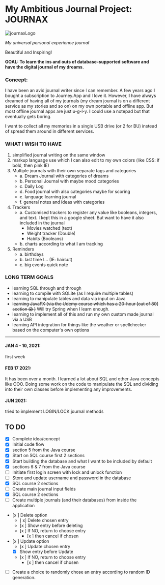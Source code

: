 # My Ambitious Journal Project: JOURNAX
![journaxLogo](https://github.com/immarisabel/Personal-Journal/blob/main/logotext.png)

*My universal personal experience journal*

Beautiful and Inspiring!

__GOAL: To learn the ins and outs of database-supported software and have the digital journal of my dreams.__

### Concept:
I have been an avid journal writer since I can remember. A few years ago I bought a subscription to Journey.App and I love it. However, I have always dreamed of having all of my journals (my dream journal is on a different service as my stories and so on) on my own portable and offline app. But most offline journal apps are just u-g-l-y. I could use a notepad but that eventually gets boring.

I want to collect all my memories in a single USB drive (or 2 for BU) instead of spread them around in different services.

### WHAT I WISH TO HAVE

1. simplified journal writing on the same window
2. markup language use which I can also edit to my own colors (like CSS: if bold, then pink IE)
3. Multiple journals with their own separate tags and categories 
	- a. Dream Journal with categories of dreams
	- b. Personal Journal with maybe mood categories
	- c. Daily Log
	- d. Food journal with also categories maybe for scoring
	- e. language learning journal
	- f. general notes and ideas with categories
4. Trackers
	- a. Customised trackers to register any value like booleans, integers, and text. I kept this in a google sheet. But want to have it also included in the journal
		- Movies watched (text)
		- Weight tracker (Double)
		- Habits (Booleans)
	- b. charts according to what I am tracking
5. Reminders
	- a. birthdays
	- b. last time I... (IE: haircut)
	- c. big events quick note

###	LONG TERM GOALS
- learning SQL through and through
- learning to compile with SQLite (as I require multiple tables)
- learning to manipulate tables and data via input on Java
- ~~learning JavaFX (via the Udemy course which has a 20-hour [out of 80] section :scream: )~~ Will try Spring when I learn enough.
- learning to implement all of this and run my own custom made journal via a USB
- learning API integration for things like the weather or spellchecker based on the computer's own options

---
#### JAN 4 - 10, 2021:
first week
#### FEB 17 2021: 
It has been over a month. I learned a lot about SQL and other Java concepts like OOO. Doing some work on the code to manipulate the SQL and dividing into their own classes before implementing any improvements.
#### JUN 2021:
tried to implement LOGIN/LOCK journal methods




## TO DO

- [x] Complete idea/concept 
- [x] Initial code flow
- [x] section 5 from the Java course
- [x] Start on SQL course first 2 sections
- [x] Start building the database and what I want to be included by default
- [x] sections 6 & 7 from the Java course
- [ ] Initiate first login screen with lock and unlock function
- [ ] Store and update username and password in the database
- [x] SQL course 2 sections
- [ ] Create main journal input fields
- [x] SQL course 2 sections
- [ ] Create multiple journals (and their databases) from inside the application

- [x ] Delete option
	- [ x] Delete chosen entry
	- [x ] Show entry before deleting
	- [x ] If NO, return to choose entry
		- [x ] then cancel if chosen
- [x ] Update option
	- [x ] Update chosen entry
	- [x] Show entry before Update
	- [x ] If NO, return to choose entry
		- [x ] then cancel if chosen
	
- [ ] Create a choice to randomly chose an entry according to random ID generation.

	
